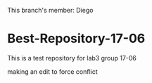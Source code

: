 This branch's member: Diego

# Best-Repository-17-06
This is a test repository for lab3 group 17-06

making an edit to force conflict
